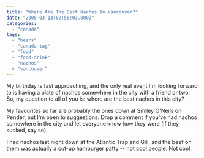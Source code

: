 ```yaml
---
title: "Where Are The Best Nachos In Vancouver?"
date: "2008-03-13T02:56:03.000Z"
categories: 
  - "canada"
tags: 
  - "beers"
  - "canada-tag"
  - "food"
  - "food-drink"
  - "nachos"
  - "vancouver"
---
```


My birthday is fast approaching, and the only real event I'm looking forward to is having a plate of nachos somewhere in the city with a friend or two. So, my question to all of you is: where are the best nachos in this city?

My favourites so far are probably the ones down at Smiley O'Neils on Pender, but I'm open to suggestions. Drop a comment if you've had nachos somewhere in the city and let everyone know how they were (if they sucked, say so).

I had nachos last night down at the Atlantic Trap and Gill, and the beef on them was actually a cut-up hamburger patty -- not cool people. Not cool.
